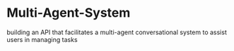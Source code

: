 # Multi-Agent-System
building an API that facilitates a multi-agent conversational system to assist users in managing tasks
